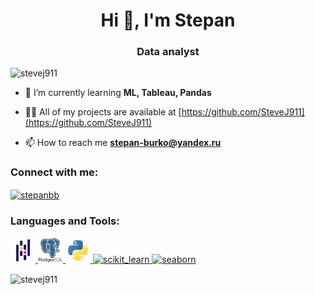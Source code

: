 <h1 align="center">Hi 👋, I'm Stepan</h1>
<h3 align="center">Data analyst</h3>

<p align="left"> <img src="https://komarev.com/ghpvc/?username=stevej911&label=Profile%20views&color=0e75b6&style=flat" alt="stevej911" /> </p>

- 🌱 I’m currently learning **ML, Tableau, Pandas**

- 👨‍💻 All of my projects are available at [https://github.com/SteveJ911](https://github.com/SteveJ911)

- 📫 How to reach me **stepan-burko@yandex.ru**

<h3 align="left">Connect with me:</h3>
<p align="left">
<a href="https://instagram.com/stepanbb" target="blank"><img align="center" src="https://raw.githubusercontent.com/rahuldkjain/github-profile-readme-generator/master/src/images/icons/Social/instagram.svg" alt="stepanbb" height="30" width="40" /></a>
</p>

<h3 align="left">Languages and Tools:</h3>
<p align="left"> <a href="https://pandas.pydata.org/" target="_blank" rel="noreferrer"> <img src="https://raw.githubusercontent.com/devicons/devicon/2ae2a900d2f041da66e950e4d48052658d850630/icons/pandas/pandas-original.svg" alt="pandas" width="40" height="40"/> </a> <a href="https://www.postgresql.org" target="_blank" rel="noreferrer"> <img src="https://raw.githubusercontent.com/devicons/devicon/master/icons/postgresql/postgresql-original-wordmark.svg" alt="postgresql" width="40" height="40"/> </a> <a href="https://www.python.org" target="_blank" rel="noreferrer"> <img src="https://raw.githubusercontent.com/devicons/devicon/master/icons/python/python-original.svg" alt="python" width="40" height="40"/> </a> <a href="https://scikit-learn.org/" target="_blank" rel="noreferrer"> <img src="https://upload.wikimedia.org/wikipedia/commons/0/05/Scikit_learn_logo_small.svg" alt="scikit_learn" width="40" height="40"/> </a> <a href="https://seaborn.pydata.org/" target="_blank" rel="noreferrer"> <img src="https://seaborn.pydata.org/_images/logo-mark-lightbg.svg" alt="seaborn" width="40" height="40"/> </a> </p>

<p><img align="center" src="https://github-readme-stats.vercel.app/api/top-langs?username=stevej911&show_icons=true&locale=en&layout=compact" alt="stevej911" /></p>

